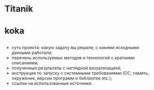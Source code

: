 # Titanik<h1> koka<h2>
* суть проекта: какую задачу вы решали, с какими исходными данными работали;
* перечень используемых методов и технологий с краткими описаниями;
* полученные результаты с наглядной визуализацией;
* инструкция по запуску с системными требованиями (ОС, память, окружение, версии программ и библиотек etc.);
* ссылки на использованные источники.

